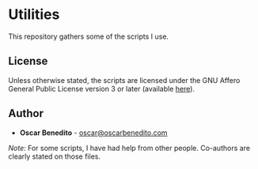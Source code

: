 # Utilities

This repository gathers some of the scripts I use.

## License

Unless otherwise stated, the scripts are licensed under the GNU Affero General
Public License version 3 or later (available [here][agpl]).

## Author

- **Oscar Benedito** - oscar@oscarbenedito.com

*Note*: For some scripts, I have had help from other people. Co-authors are
clearly stated on those files.

[agpl]: <https://www.gnu.org/licenses/agpl-3.0.html> "GNU Affero General Public License v3.0"
